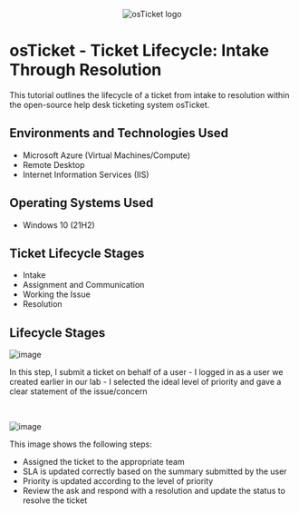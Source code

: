 <p align="center">
<img src="https://i.imgur.com/Clzj7Xs.png" alt="osTicket logo"/>
</p>

<h1>osTicket - Ticket Lifecycle: Intake Through Resolution</h1>
This tutorial outlines the lifecycle of a ticket from intake to resolution within the open-source help desk ticketing system osTicket.<br />

<h2>Environments and Technologies Used</h2>

- Microsoft Azure (Virtual Machines/Compute)
- Remote Desktop
- Internet Information Services (IIS)

<h2>Operating Systems Used </h2>

- Windows 10</b> (21H2)

<h2>Ticket Lifecycle Stages</h2>

- Intake
- Assignment and Communication
- Working the Issue
- Resolution

<h2>Lifecycle Stages</h2>

<p>
  
![image](https://github.com/CopaceticWill/ticket-lifecycle/assets/137100082/be0cea62-2292-4185-bc5b-8e5f081c6ce4)
</p>
<p>
In this step, I submit a ticket on behalf of a user
  - I logged in as a user we created earlier in our lab
  - I selected the ideal level of priority and gave a clear statement of the issue/concern
</p>
<br />

<p>
  
![image](https://github.com/CopaceticWill/ticket-lifecycle/assets/137100082/42f2fca9-6714-4721-854c-766a7fc172e0)
</p>
<p>
This image shows the following steps:
  
  - Assigned the ticket to the appropriate team
  - SLA is updated correctly based on the summary submitted by the user
  - Priority is updated according to the level of priority
  - Review the ask and respond with a resolution and update the status to resolve the ticket 
</p>
<br />


